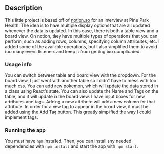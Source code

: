 ## Description
This little project is based off of [notion.so](https://www.notion.so) for an interview at Pine Park Health. The idea is to have multiple display options that are all updated whenever the data is updated. In this case, there is both a table view and a board view. On notion, they have multiple types of operations that you can perform, such as adding rows, columns, specifying column attributes, etc. I added some of the available operations, but I also simplified them to avoid too many event listeners and keep it from getting too complicated. 

### Usage info
You can switch between table and board view with the dropdown. For the board view, I just went with another table so I didn’t have to mess with too much css. You can add new pokemon, which will update the data stored in a class using React’s state. You can also update the Name and Tags on the table, and it will update in the board view. I have input boxes for new attributes and tags. Adding a new attribute will add a new column for that attribute. In order for a new tag to appear in the board view, it must be added using the Add Tag button. This greatly simplified the way I could implement tags.

### Running the app
You must have `npm` installed. Then, you can install any needed dependencies with `npm install` and start the app with `npm start`.
